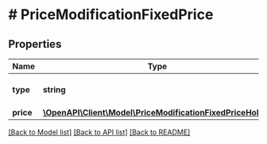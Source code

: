 # # PriceModificationFixedPrice

## Properties

Name | Type | Description | Notes
------------ | ------------- | ------------- | -------------
**type** | **string** |  | [optional] [default to 'FIXED_PRICE']
**price** | [**\OpenAPI\Client\Model\PriceModificationFixedPriceHolder**](PriceModificationFixedPriceHolder.md) |  | [optional] 

[[Back to Model list]](../../README.md#documentation-for-models) [[Back to API list]](../../README.md#documentation-for-api-endpoints) [[Back to README]](../../README.md)


